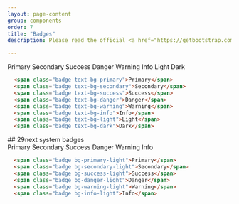 ```yaml
---
layout: page-content
group: components
order: 7
title: "Badges"
description: Please read the official <a href="https://getbootstrap.com/docs/5.2/components/badge/" target="_blank">Bootstrap documentation</a> for a full list of options.

---
```


<div class=" mb-5">
  <div class="card">
    <div class="card-body">
      <span class="badge text-bg-primary">Primary</span>
      <span class="badge text-bg-secondary">Secondary</span>
      <span class="badge text-bg-success">Success</span>
      <span class="badge text-bg-danger">Danger</span>
      <span class="badge text-bg-warning">Warning</span>
      <span class="badge text-bg-info">Info</span>
      <span class="badge text-bg-light">Light</span>
      <span class="badge text-bg-dark">Dark</span>
    </div>
  </div>
</div>
<div class=" mb-5">
<div class="card bg-light">
<div class="card-body" markdown="1">

```html
  <span class="badge text-bg-primary">Primary</span>
  <span class="badge text-bg-secondary">Secondary</span>
  <span class="badge text-bg-success">Success</span>
  <span class="badge text-bg-danger">Danger</span>
  <span class="badge text-bg-warning">Warning</span>
  <span class="badge text-bg-info">Info</span>
  <span class="badge text-bg-light">Light</span>
  <span class="badge text-bg-dark">Dark</span>
```

</div>
</div>
</div>
## 29next system badges
<div class=" mb-5">
  <div class="card">
    <div class="card-body">
      <span class="badge bg-primary-light">Primary</span>
      <span class="badge bg-secondary-light">Secondary</span>
      <span class="badge bg-success-light">Success</span>
      <span class="badge bg-danger-light">Danger</span>
      <span class="badge bg-warning-light">Warning</span>
      <span class="badge bg-info-light">Info</span>
    </div>
  </div>
</div>
<div class="card bg-light">

<div class="card-body" markdown="1">

```html
  <span class="badge bg-primary-light">Primary</span>
  <span class="badge bg-secondary-light">Secondary</span>
  <span class="badge bg-success-light">Success</span>
  <span class="badge bg-danger-light">Danger</span>
  <span class="badge bg-warning-light">Warning</span>
  <span class="badge bg-info-light">Info</span>
```

</div>
</div>
